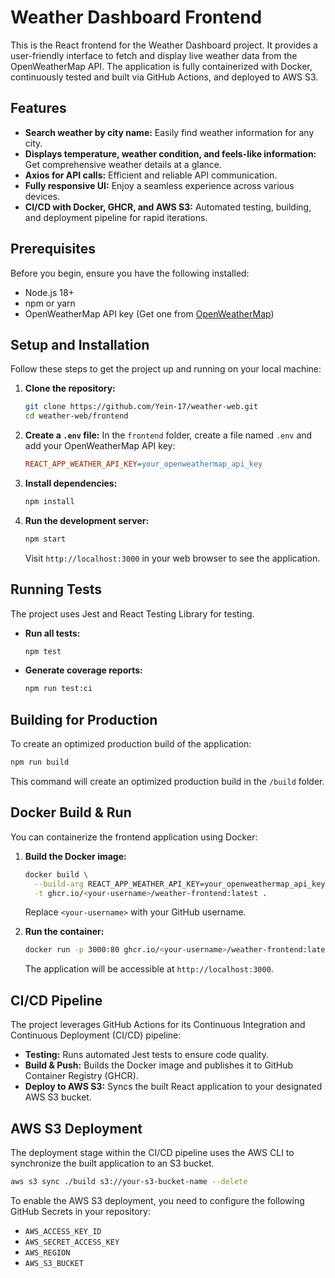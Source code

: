 # Weather Dashboard Frontend

This is the React frontend for the Weather Dashboard project. It provides a user-friendly interface to fetch and display live weather data from the OpenWeatherMap API. The application is fully containerized with Docker, continuously tested and built via GitHub Actions, and deployed to AWS S3.

## Features

  * **Search weather by city name:** Easily find weather information for any city.
  * **Displays temperature, weather condition, and feels-like information:** Get comprehensive weather details at a glance.
  * **Axios for API calls:** Efficient and reliable API communication.
  * **Fully responsive UI:** Enjoy a seamless experience across various devices.
  * **CI/CD with Docker, GHCR, and AWS S3:** Automated testing, building, and deployment pipeline for rapid iterations.

## Prerequisites

Before you begin, ensure you have the following installed:

  * Node.js 18+
  * npm or yarn
  * OpenWeatherMap API key (Get one from [OpenWeatherMap](https://openweathermap.org/api))

## Setup and Installation

Follow these steps to get the project up and running on your local machine:

1.  **Clone the repository:**

    ```bash
    git clone https://github.com/Yein-17/weather-web.git
    cd weather-web/frontend
    ```

2.  **Create a `.env` file:** In the `frontend` folder, create a file named `.env` and add your OpenWeatherMap API key:

    ```ini
    REACT_APP_WEATHER_API_KEY=your_openweathermap_api_key
    ```

3.  **Install dependencies:**

    ```bash
    npm install
    ```

4.  **Run the development server:**

    ```bash
    npm start
    ```

    Visit `http://localhost:3000` in your web browser to see the application.

## Running Tests

The project uses Jest and React Testing Library for testing.

  * **Run all tests:**

    ```bash
    npm test
    ```

  * **Generate coverage reports:**

    ```bash
    npm run test:ci
    ```

## Building for Production

To create an optimized production build of the application:

```bash
npm run build
```

This command will create an optimized production build in the `/build` folder.

## Docker Build & Run

You can containerize the frontend application using Docker:

1.  **Build the Docker image:**

    ```bash
    docker build \
      --build-arg REACT_APP_WEATHER_API_KEY=your_openweathermap_api_key \
      -t ghcr.io/<your-username>/weather-frontend:latest .
    ```

    Replace `<your-username>` with your GitHub username.

2.  **Run the container:**

    ```bash
    docker run -p 3000:80 ghcr.io/<your-username>/weather-frontend:latest
    ```

    The application will be accessible at `http://localhost:3000`.

## CI/CD Pipeline

The project leverages GitHub Actions for its Continuous Integration and Continuous Deployment (CI/CD) pipeline:

  * **Testing:** Runs automated Jest tests to ensure code quality.
  * **Build & Push:** Builds the Docker image and publishes it to GitHub Container Registry (GHCR).
  * **Deploy to AWS S3:** Syncs the built React application to your designated AWS S3 bucket.

## AWS S3 Deployment

The deployment stage within the CI/CD pipeline uses the AWS CLI to synchronize the built application to an S3 bucket.

```bash
aws s3 sync ./build s3://your-s3-bucket-name --delete
```

To enable the AWS S3 deployment, you need to configure the following GitHub Secrets in your repository:

  * `AWS_ACCESS_KEY_ID`
  * `AWS_SECRET_ACCESS_KEY`
  * `AWS_REGION`
  * `AWS_S3_BUCKET`
